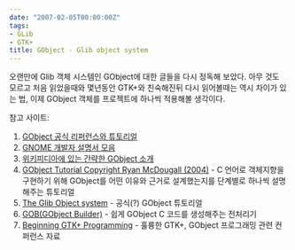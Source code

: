 ```yaml
---
date: "2007-02-05T00:00:00Z"
tags:
- GLib
- GTK+
title: GObject - Glib object system
---
```


오랜만에 Glib 객체 시스템인 GObject에 대한 글들을 다시 정독해 보았다. 아무 것도 모르고 처음 읽었을때와 몇년동안 GTK+와 친숙해진뒤 다시 읽어볼때는 역시 차이가 있는 법, 이제 GObject 객체를 프로젝트에 하나씩 적용해볼 생각이다.

참고 사이트:

1.  [GObject 공식 리퍼런스와 튜토리얼](http://developer.gnome.org/doc/API/2.0/gobject/index.html)
2.  [GNOME 개발자 설명서 모음](http://developer.gnome.org/doc/tutorials/)
3.  [위키피디아에 있는 간략한 GObject 소개](http://en.wikipedia.org/wiki/Gobject)
4.  [GObject Tutorial Copyright Ryan McDougall (2004)](http://docs.programmers.ch/index.php/HOWTO_gobject) - C 언어로 객체지향을 구현하기 위해 GObject를 어떤 이유와 근거로 설계했는지를 단계별로 하나씩 설명해주는 튜토리얼
5.  [The Glib Object system](http://le-hacker.org/papers/gobject/) - 공식(?) GObject 튜토리얼
6.  [GOB(GObject Builder)](http://www.jirka.org/gob.html) - 쉽게 GObject C 코드를 생성해주는 전처리기
7.  [Beginning GTK+ Programming](http://hellocity.net/%7Eiolo/files/gnome/BeginningGTK2Programming/BeginningGTK2Programming.pdf) - 훌륭한 GTK+, GObject 프로그래밍 관련 컨퍼런스 자료

